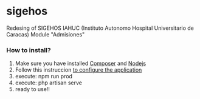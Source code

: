 # sigehos
Redesing of SIGEHOS IAHUC (Instituto Autonomo Hospital Universitario de Caracas) Module "Admisiones"

<b><h3>How to install?</h3></b>
1. Make sure you have installed <a href="https://getcomposer.org/">Composer</a> and <a href="https://nodejs.org/es/">Nodejs</a>
2. Follow this instruccion <a href="https://styde.net/como-instalar-proyectos-existentes-de-laravel/">to configure the application</a>
3. execute: npm run prod
4. execute: php artisan serve
5. ready to use!!